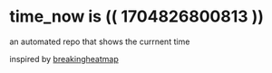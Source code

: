 # time_now is (( 1704826800813 ))

an automated repo that shows the currnent time

inspired by [breakingheatmap](https://github.com/breakingheatmap/breakingheatmap)